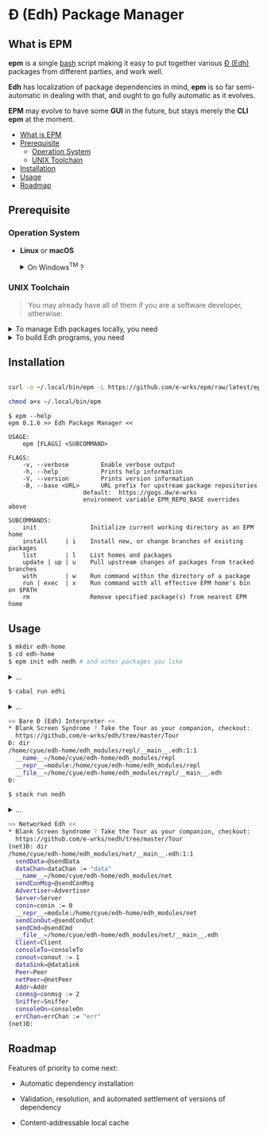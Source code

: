 # Đ (Edh) Package Manager

## What is EPM

**epm** is a single [bash](https://www.gnu.org/software/bash/) script making
it easy to put together various [Đ (Edh)](https://github.com/e-wrks/edh)
packages from different parties, and work well.

**Edh** has localization of package dependencies in mind, **epm** is so far
semi-automatic in dealing with that, and ought to go fully automatic as it
evolves.

**EPM** may evolve to have some <b title="Graphical User Interface">GUI</b>
in the future, but stays merely the
<b title="Command Line Interface">CLI</b> **epm** at the moment.

- [What is EPM](#what-is-epm)
- [Prerequisite](#prerequisite)
  - [Operation System](#operation-system)
  - [UNIX Toolchain](#unix-toolchain)
- [Installation](#installation)
- [Usage](#usage)
- [Roadmap](#roadmap)

## Prerequisite

### Operation System

- **Linux** or **macOS**

  <details><summary>
  On Windows<sup>TM</sup> ? 
  </summary>

  Maybe try your luck with:

  - [WSL](https://en.wikipedia.org/wiki/Windows_Subsystem_for_Linux)

  But don't expect things would go smoothly if it works at all.

  </details>

### UNIX Toolchain

> You may already have all of them if you are a software developer, otherwise:

<details><summary>
To manage Edh packages locally, you need
</summary>

- [bash](https://www.gnu.org/software/bash/) - You already have it

  It comes with a decent **Linux** or **macOS** box.

- [git](https://git-scm.com/) - You get it

  From your **Linux** distribution's package manager, e.g.

  ```bash
  sudo apt install git
  ```

  Or for your **macOS**, run following command and follow its prompts

  > Note:
  > It installs a full fledged compiler toolchain, maybe bloating to
  > you, yet better to have.

  ```bash
  xcode-select --install
  ```

</details>

<details><summary>
To build Edh programs, you need
</summary>

- [GHC](https://haskell.org/ghc)
- [Cabal-install](https://www.haskell.org/cabal)

  You install'em all by any single **one**, or **all** of the following:

- [ghcup](https://www.haskell.org/ghcup)
- [Stack](https://haskellstack.org)
- [Nix](https://nixos.org/download.html)

  > Confused? You are not alone, just continue the
  > [struggling](https://www.reddit.com/r/haskell/comments/a69ww2/struggling_to_get_started_with_developing_with)
  > and keep questioning that many (yet none perfect) competing options with
  > the [Haskell community](https://www.haskell.org/community)

</details>

## Installation

```bash

curl -o ~/.local/bin/epm -L https://github.com/e-wrks/epm/raw/latest/epm

chmod a+x ~/.local/bin/epm

```

```console
$ epm --help
epm 0.1.6 >> Edh Package Manager <<

USAGE:
    epm [FLAGS] <SUBCOMMAND>

FLAGS:
    -v, --verbose         Enable verbose output
    -h, --help            Prints help information
    -V, --version         Prints version information
    -B, --base <URL>      URL prefix for upstream package repositories
                     default:  https://gogs.dw/e-wrks
                     environment variable EPM_REPO_BASE overrides above

SUBCOMMANDS:
    init               Initialize current working directory as an EPM home
    install     | i    Install new, or change branches of existing packages
    list        | l    List homes and packages
    update | up | u    Pull upstream changes of packages from tracked branches
    with        | w    Run command within the directory of a package
    run | exec  | x    Run command with all effective EPM home's bin on $PATH
    rm                 Remove specified package(s) from nearest EPM home
```

## Usage

```bash
$ mkdir edh-home
$ cd edh-home
$ epm init edh nedh # and other packages you like
```

<details><summary>...</summary>

```bash
Installing edh to edh-universe/e-wrks/edh ...
Cloning into 'edh-universe/e-wrks/edh'...
remote: Counting objects: 3664, done.
remote: Compressing objects: 100% (677/677), done.
remote: Total 3664 (delta 2233), reused 3609 (delta 2211)
Receiving objects: 100% (3664/3664), 726.31 KiB | 11.17 MiB/s, done.
Resolving deltas: 100% (2233/2233), done.
Installed edh .
Installing nedh to edh-universe/e-wrks/nedh ...
Cloning into 'edh-universe/e-wrks/nedh'...
remote: Counting objects: 902, done.
remote: Compressing objects: 100% (244/244), done.
remote: Total 902 (delta 412), reused 842 (delta 384)
Receiving objects: 100% (902/902), 120.68 KiB | 3.35 MiB/s, done.
Resolving deltas: 100% (412/412), done.
Installed nedh .
```

</details>

```bash
$ cabal run edhi
```

<details><summary>...</summary>

```bash
Resolving dependencies...
Build profile: -w ghc-8.8.3 -O1
In order, the following will be built (use -v for more details):
 - lossless-decimal-0.1.1.0 (lib) (first run)
 - edh-0.3.0.0 (lib:edh-internal) (first run)
 - edh-0.3.0.0 (lib) (first run)
 - edh-0.3.0.0 (exe:edhi) (first run)
Configuring library for lossless-decimal-0.1.1.0..
Preprocessing library for lossless-decimal-0.1.1.0..
Building library for lossless-decimal-0.1.1.0..
[1 of 1] Compiling Data.Lossless.Decimal ( src/Data/Lossless/Decimal.hs, /home/cyue/edh-home/dist-newstyle/build/x86_64-osx/ghc-8.8.3/lossless-decimal-0.1.1.0/build/Data/Lossless/Decimal.o )
Configuring library 'edh-internal' for edh-0.3.0.0..
Preprocessing library 'edh-internal' for edh-0.3.0.0..
Building library 'edh-internal' for edh-0.3.0.0..
[ 1 of 19] Compiling Language.Edh.Control ( src/Language/Edh/Control.hs, /home/cyue/edh-home/dist-newstyle/build/x86_64-osx/ghc-8.8.3/edh-0.3.0.0/l/edh-internal/build/edh-internal/Language/Edh/Control.o )
[ 2 of 19] Compiling Language.Edh.Details.PkgMan ( src/Language/Edh/Details/PkgMan.hs, /home/cyue/edh-home/dist-newstyle/build/x86_64-osx/ghc-8.8.3/edh-0.3.0.0/l/edh-internal/build/edh-internal/Language/Edh/Details/PkgMan.o )
  ...
[18 of 19] Compiling Language.Edh.Runtime ( src/Language/Edh/Runtime.hs, /home/cyue/edh-home/dist-newstyle/build/x86_64-osx/ghc-8.8.3/edh-0.3.0.0/l/edh-internal/build/edh-internal/Language/Edh/Runtime.o )
[19 of 19] Compiling Language.Edh.Batteries ( src/Language/Edh/Batteries.hs, /home/cyue/edh-home/dist-newstyle/build/x86_64-osx/ghc-8.8.3/edh-0.3.0.0/l/edh-internal/build/edh-internal/Language/Edh/Batteries.o )
Configuring library for edh-0.3.0.0..
Preprocessing library for edh-0.3.0.0..
Building library for edh-0.3.0.0..
[1 of 1] Compiling Language.Edh.EHI ( pub/Language/Edh/EHI.hs, /home/cyue/edh-home/dist-newstyle/build/x86_64-osx/ghc-8.8.3/edh-0.3.0.0/build/Language/Edh/EHI.o )
Configuring executable 'edhi' for edh-0.3.0.0..
Preprocessing executable 'edhi' for edh-0.3.0.0..
Building executable 'edhi' for edh-0.3.0.0..
[1 of 2] Compiling Repl             ( repl/Repl.hs, /home/cyue/edh-home/dist-newstyle/build/x86_64-osx/ghc-8.8.3/edh-0.3.0.0/x/edhi/build/edhi/edhi-tmp/Repl.o )
[2 of 2] Compiling Main             ( repl/Main.hs, /home/cyue/edh-home/dist-newstyle/build/x86_64-osx/ghc-8.8.3/edh-0.3.0.0/x/edhi/build/edhi/edhi-tmp/Main.o )
Linking /home/cyue/edh-home/dist-newstyle/build/x86_64-osx/ghc-8.8.3/edh-0.3.0.0/x/edhi/build/edhi/edhi ...
```

</details>

```bash
>> Bare Đ (Edh) Interpreter <<
* Blank Screen Syndrome ? Take the Tour as your companion, checkout:
  https://github.com/e-wrks/edh/tree/master/Tour
Đ: dir
/home/cyue/edh-home/edh_modules/repl/__main__.edh:1:1
  __name__=/home/cyue/edh-home/edh_modules/repl
  __repr__=module:/home/cyue/edh-home/edh_modules/repl
  __file__=/home/cyue/edh-home/edh_modules/repl/__main__.edh
Đ:
```

```bash
$ stack run nedh
```

<details><summary>...</summary>

```bash
lossless-decimal> configure (lib)
lossless-decimal> Configuring lossless-decimal-0.1.1.0...
lossless-decimal> build (lib)
lossless-decimal> Preprocessing library for lossless-decimal-0.1.1.0..
lossless-decimal> Building library for lossless-decimal-0.1.1.0..
lossless-decimal> [1 of 1] Compiling Data.Lossless.Decimal
lossless-decimal> copy/register
lossless-decimal> Installing library in /home/cyue/edh-home/.stack-work/install/x86_64-osx/0654fccd5f476b2c5a8c0895b218cd844a1f8be9784b79bd15206177b5607fa2/8.8.3/lib/x86_64-osx-ghc-8.8.3/lossless-decimal-0.1.1.0-HCYm1yn9Rt2Jeqs1sJLXPz
lossless-decimal> Registering library for lossless-decimal-0.1.1.0..
edh             > configure (lib + internal-lib + exe)
edh             > Configuring edh-0.3.0.0...
edh             > build (lib + internal-lib + exe)
edh             > Preprocessing library 'edh-internal' for edh-0.3.0.0..
edh             > Building library 'edh-internal' for edh-0.3.0.0..
edh             > [ 1 of 19] Compiling Language.Edh.Control
edh             > [ 2 of 19] Compiling Language.Edh.Details.PkgMan
  ...
edh             > [18 of 19] Compiling Language.Edh.Runtime
edh             > [19 of 19] Compiling Language.Edh.Batteries
edh             > Preprocessing library for edh-0.3.0.0..
edh             > Building library for edh-0.3.0.0..
edh             > [1 of 1] Compiling Language.Edh.EHI
edh             > Preprocessing executable 'edhi' for edh-0.3.0.0..
edh             > Building executable 'edhi' for edh-0.3.0.0..
edh             > [1 of 2] Compiling Repl
edh             > [2 of 2] Compiling Main
edh             > Linking .stack-work/dist/x86_64-osx/Cabal-3.0.1.0/build/edhi/edhi ...
edh             > copy/register
edh             > Installing internal library edh-internal in /home/cyue/edh-home/.stack-work/install/x86_64-osx/0654fccd5f476b2c5a8c0895b218cd844a1f8be9784b79bd15206177b5607fa2/8.8.3/lib/x86_64-osx-ghc-8.8.3/edh-0.3.0.0-73PuCsmdUcIHXX9IKK7eJA-edh-internal
edh             > Installing library in /home/cyue/edh-home/.stack-work/install/x86_64-osx/0654fccd5f476b2c5a8c0895b218cd844a1f8be9784b79bd15206177b5607fa2/8.8.3/lib/x86_64-osx-ghc-8.8.3/edh-0.3.0.0-AIDEnedhsqmDPELtxqIvBW
edh             > Installing executable edhi in /home/cyue/edh-home/.stack-work/install/x86_64-osx/0654fccd5f476b2c5a8c0895b218cd844a1f8be9784b79bd15206177b5607fa2/8.8.3/bin
edh             > Registering library 'edh-internal' for edh-0.3.0.0..
edh             > Registering library for edh-0.3.0.0..
Building all executables for `nedh' once. After a successful build of all of them, only specified executables will be rebuilt.
nedh            > configure (lib + internal-lib + exe)
Configuring nedh-0.1.0.0...
nedh            > build (lib + internal-lib + exe)
Preprocessing library 'nedh-internal' for nedh-0.1.0.0..
Building library 'nedh-internal' for nedh-0.1.0.0..
[1 of 7] Compiling Language.Edh.Net.Addr
[2 of 7] Compiling Language.Edh.Net.MicroProto
[3 of 7] Compiling Language.Edh.Net.Peer
[4 of 7] Compiling Language.Edh.Net.Client
[5 of 7] Compiling Language.Edh.Net.Server
[6 of 7] Compiling Language.Edh.Net.Sniffer
[7 of 7] Compiling Language.Edh.Net.Advertiser
Preprocessing library for nedh-0.1.0.0..
Building library for nedh-0.1.0.0..
[1 of 1] Compiling Language.Edh.Net
Preprocessing executable 'nedh' for nedh-0.1.0.0..
Building executable 'nedh' for nedh-0.1.0.0..
[1 of 2] Compiling Repl
[2 of 2] Compiling Main
Linking .stack-work/dist/x86_64-osx/Cabal-3.0.1.0/build/nedh/nedh ...
nedh            > copy/register
Installing internal library nedh-internal in /home/cyue/edh-home/.stack-work/install/x86_64-osx/0654fccd5f476b2c5a8c0895b218cd844a1f8be9784b79bd15206177b5607fa2/8.8.3/lib/x86_64-osx-ghc-8.8.3/nedh-0.1.0.0-IB11KjcvZDCA4St0hQLCbM-nedh-internal
Installing library in /home/cyue/edh-home/.stack-work/install/x86_64-osx/0654fccd5f476b2c5a8c0895b218cd844a1f8be9784b79bd15206177b5607fa2/8.8.3/lib/x86_64-osx-ghc-8.8.3/nedh-0.1.0.0-ILXJZuI6ug3CgbFjo1OY5g
Installing executable nedh in /home/cyue/edh-home/.stack-work/install/x86_64-osx/0654fccd5f476b2c5a8c0895b218cd844a1f8be9784b79bd15206177b5607fa2/8.8.3/bin
Registering library 'nedh-internal' for nedh-0.1.0.0..
Registering library for nedh-0.1.0.0..
Completed 3 action(s).
```

</details>

```bash
>> Networked Edh <<
* Blank Screen Syndrome ? Take the Tour as your companion, checkout:
  https://github.com/e-wrks/nedh/tree/master/Tour
(net)Đ: dir
/home/cyue/edh-home/edh_modules/net/__main__.edh:1:1
  sendData=@sendData
  dataChan=dataChan := "data"
  __name__=/home/cyue/edh-home/edh_modules/net
  sendConMsg=@sendConMsg
  Advertiser=Advertiser
  Server=Server
  conin=conin := 0
  __repr__=module:/home/cyue/edh-home/edh_modules/net
  sendConOut=@sendConOut
  sendCmd=@sendCmd
  __file__=/home/cyue/edh-home/edh_modules/net/__main__.edh
  Client=Client
  consoleTo=consoleTo
  conout=conout := 1
  dataSink=@dataSink
  Peer=Peer
  netPeer=@netPeer
  Addr=Addr
  conmsg=conmsg := 2
  Sniffer=Sniffer
  consoleOn=consoleOn
  errChan=errChan := "err"
(net)Đ:
```

## Roadmap

Features of priority to come next:

- Automatic dependency installation

- Validation, resolution, and automated settlement of versions of dependency

- Content-addressable local cache
